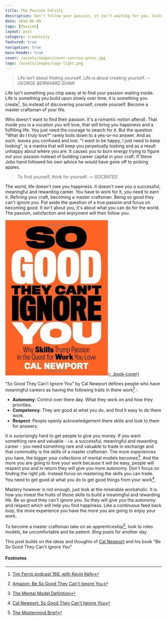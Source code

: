 ```yaml
---
title: The Passion Falsity
description: Don't follow your passion, it isn’t waiting for you. Instead create your life and let your passion follow you.
date: 2016-06-09
tags: [Passion]
layout: post
category: creativity
featured: true
navigation: true
main-header: true
cover: /assets/images/cover-sunrise-grass.jpg
logo: /assets/images/logo-light.png
---
```


> Life isn’t about finding yourself. Life is about creating yourself.
> <cite> -- GEORGE BERNHARD SHAW</cite>

Life isn't something you chip away at to find your passion waiting inside. Life is something you build upon slowly over time, it is something you create[^tim-ferris]. So instead of discovering yourself, create yourself. Become a master craftsman of your life.

Who doesn't want to find their passion. It's a romantic notion afterall. That inside you is a vocation you will love, that will bring you happiness and a fulfilling life. You just need the courage to search for it. But the question "What do I truly love?" rarely boils down to a yes-or-no answer. And as such, leaves you confused and lost. "I want to be happy, I just need to keep looking", is a mantra that will keep you perpetually looking and as a result unhappy about where you are. It causes you to burn energy trying to figure out your passion instead of building career capital in your craft. If Steve Jobs hand followed his own advice he would have gone off to picking apples.

> To find yourself, think for yourself.
> <cite> — SOCRATES</cite>

The world, life doesn't owe you happiness. It doesn't owe you a successful, meaningful and rewarding career. You have to work for it, you need to earn it. Refining your craft, becoming a master craftsman. Being so good they can't ignore you. Put aside the question of a true passion and focus on becoming good. It isn't about you, it's about what you can do for the world. The passion, satisfaction and enjoyment will then follow you.

[![So Good They Can't Ignore You - Book Cover](/assets/images/book-so-good.jpg "So Good They Can't Ignore You - Book Cover"){: .book-cover}](http://amzn.to/1reowPn)

"So Good They Can't Ignore You" by Cal Newport defines people who have meaningful careers as having the following traits in there work[^so-good] :

- __Autonomy__: Control over there day. What they work on and how they priorities.
- __Competency__: They are good at what you do, and find it easy to do there work.
- __Respect__: People openly acknowledgement there skills and look to them for answers.

It is surprisingly hard to get people to give you money. If you want something rare and valuable - i.e. a successful, meaningful and rewarding career - you need something rare and valuable to trade in exchange and that commodity is the skills of a master craftsman. The more experiences you have, the bigger your collections of mental models becomes[^mental]. And the more you are going to love your work because it will be easy, people will respect you and in return they will give you more autonomy. Don't focus on finding the right job. Instead focus on mastering the skills you can trade. You need to get good at what you do to get good things from your work[^youtube].

Mastery however is not enough, just look at the miserable workaholic. It is how you invest the fruits of those skills to build a meaningful and rewarding life. Be so good they can't ignore you. So they will give you the autonomy and respect which will help you find happiness. Like a continuous feed back loop, the more experience you have the more you are going to enjoy your work.

To become a master craftsman take on an apprenticeship[^mind], look to roles models, be uncomfortable and be patient. Blog posts for another day.

This post builds on the ideas and thoughts of [Cal Newport](http://calnewport.com/) and his book "Be So Good They Can't Ignore You"

#### Footnotes
[^youtube]: [Cal Newport: So Good They Can’t Ignore You](https://www.youtube.com/watch?v=qwOdU02SE0w)
[^tim-ferris]: [Tim Ferris podcast 166: with Kevin Kelly](http://fourhourworkweek.com/2016/06/05/kevin-kelly-ai-virtual-reality-and-the-inevitable/)
[^so-good]: [Amazon: Be So Good They Can't Ignore You](http://amzn.to/1reowPn)
[^mental]: [The Mental Model Definition](https://ianteda.com/creativity/the-mental-model-definition.html)
[^mind]: [The Mastermind Brief](https://ianteda.com/management/the-mastermind-brief.html)